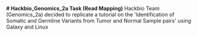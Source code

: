**# Hackbio_Genomics_2a Task (Read Mapping)**
Hackbio Team (Genomics_2a) decided to replicate a tutorial on the 'Identification of Somatic and Germline Variants from Tumor and Normal Sample pairs' using Galaxy and Linux

